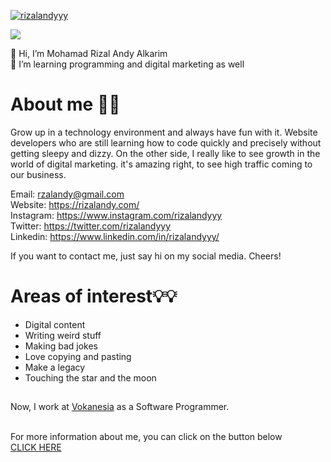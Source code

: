 [![rizalandyyy](https://i.postimg.cc/Gh2hB7Wk/1638721357136.jpg)](https://github.com/rizalandyyy)


![](https://komarev.com/ghpvc/?username=rizalandyyy&color=brightgreen) <br>

👋 Hi, I’m Mohamad Rizal Andy Alkarim <br>
👀 I’m learning programming and digital marketing as well <br>

# About me 👨‍💻
Grow up in a technology environment and always have fun with it. Website developers who are still learning how to code quickly and precisely without getting sleepy and dizzy. On the other side, I really like to see growth in the world of digital marketing. it's amazing right, to see high traffic coming to our business. 

Email: rzalandy@gmail.com <br>
Website: https://rizalandy.com/ <br>
Instagram: https://www.instagram.com/rizalandyyy <br>
Twitter: https://twitter.com/rizalandyyy <br>
Linkedin: https://www.linkedin.com/in/rizalandyyy/ <br>

If you want to contact me, just say hi on my social media. Cheers!

# Areas of interest💡💡
* Digital content
* Writing weird stuff
* Making bad jokes
* Love copying and pasting
* Make a legacy
* Touching the star and the moon

##

Now, I work at <a href="https://vokanesia.id/">Vokanesia</a> as a Software Programmer.<br><br>

For more information about me, you can click on the button below <br>
[CLICK HERE](https://www.linkedin.com/in/rizalandyyy/)
